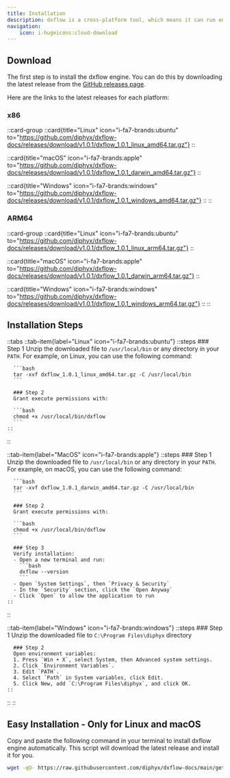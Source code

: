 ```yaml
---
title: Installation
description: dxflow is a cross-platform tool, which means it can run on any operating system, such as Linux, macOS, and Windows. It is designed to be easy to install and use, with a simple command-line interface (CLI) and a web-based user interface (UI).
navigation:
    icon: i-hugeicons:cloud-download
---
```



## Download

The first step is to install the dxflow engine. You can do this by downloading the latest release from the [GitHub releases page](https://github.com/diphyx/dxflow-docs/releases).

Here are the links to the latest releases for each platform:

### x86

::card-group
  ::card{title="Linux" icon="i-fa7-brands:ubuntu" to="https://github.com/diphyx/dxflow-docs/releases/download/v1.0.1/dxflow_1.0.1_linux_amd64.tar.gz"}
  ::

  ::card{title="macOS" icon="i-fa7-brands:apple" to="https://github.com/diphyx/dxflow-docs/releases/download/v1.0.1/dxflow_1.0.1_darwin_amd64.tar.gz"}
  ::

  ::card{title="Windows" icon="i-fa7-brands:windows" to="https://github.com/diphyx/dxflow-docs/releases/download/v1.0.1/dxflow_1.0.1_windows_amd64.tar.gz"}
  ::
::

### ARM64

::card-group
  ::card{title="Linux" icon="i-fa7-brands:ubuntu" to="https://github.com/diphyx/dxflow-docs/releases/download/v1.0.1/dxflow_1.0.1_linux_arm64.tar.gz"}
  ::

  ::card{title="macOS" icon="i-fa7-brands:apple" to="https://github.com/diphyx/dxflow-docs/releases/download/v1.0.1/dxflow_1.0.1_darwin_arm64.tar.gz"}
  ::

  ::card{title="Windows" icon="i-fa7-brands:windows" to="https://github.com/diphyx/dxflow-docs/releases/download/v1.0.1/dxflow_1.0.1_windows_arm64.tar.gz"}
  ::
::

## Installation Steps

::tabs
  ::tab-item{label="Linux" icon="i-fa7-brands:ubuntu"}
    ::steps
      ### Step 1
      Unzip the downloaded file to `/usr/local/bin` or any directory in your `PATH`. For example, on Linux, you can use the following command:

      ```bash
      tar -xvf dxflow_1.0.1_linux_amd64.tar.gz -C /usr/local/bin
      ```

      ### Step 2
      Grant execute permissions with:

      ```bash
      chmod +x /usr/local/bin/dxflow
      ```
    ::
  ::

  ::tab-item{label="MacOS" icon="i-fa7-brands:apple"}
    ::steps
      ### Step 1
      Unzip the downloaded file to `/usr/local/bin` or any directory in your `PATH`. For example, on macOS, you can use the following command:

      ```bash
      tar -xvf dxflow_1.0.1_darwin_amd64.tar.gz -C /usr/local/bin
      ```

      ### Step 2
      Grant execute permissions with:

      ```bash
      chmod +x /usr/local/bin/dxflow
      ```

      ### Step 3
      Verify installation:
      - Open a new terminal and run:
        ```bash
        dxflow --version
        ```
      - Open `System Settings`, then `Privacy & Security`
      - In the `Security` section, click the `Open Anyway`
      - Click `Open` to allow the application to run
    ::
  ::

  ::tab-item{label="Windows" icon="i-fa7-brands:windows"}
    ::steps
      ### Step 1
      Unzip the downloaded file to `C:\Program Files\diphyx` directory

      ### Step 2
      Open environment variables:
      1. Press `Win + X`, select System, then Advanced system settings.
      2. Click `Environment Variables`.
      3. Edit `PATH`.
      4. Select `Path` in System variables, click Edit.
      5. Click New, add `C:\Program Files\diphyx`, and click OK.
    ::
  ::
::

## Easy Installation - Only for Linux and macOS

Copy and paste the following command in your terminal to install dxflow engine automatically. This script will download the latest release and install it for you.

```bash
wget -qO- https://raw.githubusercontent.com/diphyx/dxflow-docs/main/getting-started/installation/install.sh | sudo bash -s dxflow
```
